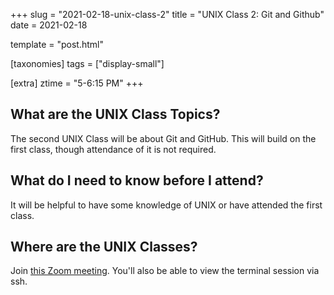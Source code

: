 +++
slug = "2021-02-18-unix-class-2"
title = "UNIX Class 2: Git and Github"
date = 2021-02-18

template = "post.html"

[taxonomies]
tags = ["display-small"]

[extra]
ztime = "5-6:15 PM"
+++

<!-- more -->

## What are the UNIX Class Topics?

The second UNIX Class will be about Git and GitHub. This will build on the first class, though attendance of it is not required.

## What do I need to know before I attend?

It will be helpful to have some knowledge of UNIX or have attended the first class.

## Where are the UNIX Classes?
Join [this Zoom meeting](https://umn.zoom.us/j/94671188389). You'll also be able to view the terminal session via ssh.

